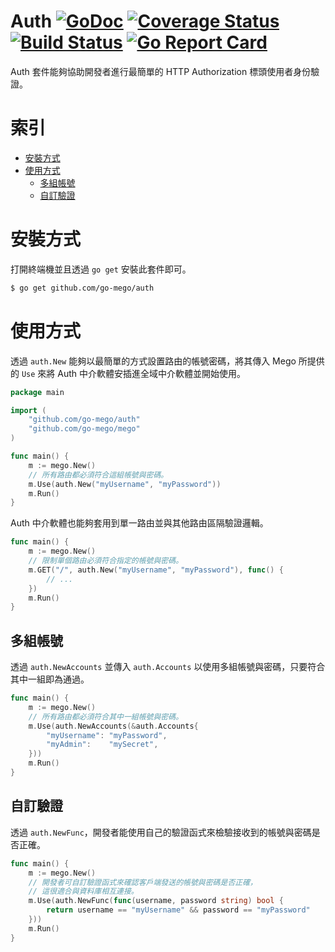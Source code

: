 # Auth [![GoDoc](https://godoc.org/github.com/go-mego/auth?status.svg)](https://godoc.org/github.com/go-mego/auth) [![Coverage Status](https://coveralls.io/repos/github/go-mego/auth/badge.svg?branch=master)](https://coveralls.io/github/go-mego/auth?branch=master) [![Build Status](https://travis-ci.org/go-mego/auth.svg?branch=master)](https://travis-ci.org/go-mego/auth) [![Go Report Card](https://goreportcard.com/badge/github.com/go-mego/auth)](https://goreportcard.com/report/github.com/go-mego/auth)

Auth 套件能夠協助開發者進行最簡單的 HTTP Authorization 標頭使用者身份驗證。

# 索引

* [安裝方式](#安裝方式)
* [使用方式](#使用方式)
    * [多組帳號](#多組帳號)
    * [自訂驗證](#自訂驗證)

# 安裝方式

打開終端機並且透過 `go get` 安裝此套件即可。

```bash
$ go get github.com/go-mego/auth
```

# 使用方式

透過 `auth.New` 能夠以最簡單的方式設置路由的帳號密碼，將其傳入 Mego 所提供的 `Use` 來將 Auth 中介軟體安插進全域中介軟體並開始使用。

```go
package main

import (
	"github.com/go-mego/auth"
	"github.com/go-mego/mego"
)

func main() {
	m := mego.New()
	// 所有路由都必須符合這組帳號與密碼。
	m.Use(auth.New("myUsername", "myPassword"))
	m.Run()
}
```

Auth 中介軟體也能夠套用到單一路由並與其他路由區隔驗證邏輯。

```go
func main() {
	m := mego.New()
	// 限制單個路由必須符合指定的帳號與密碼。
	m.GET("/", auth.New("myUsername", "myPassword"), func() {
		// ...
	})
	m.Run()
}
```

## 多組帳號

透過 `auth.NewAccounts` 並傳入 `auth.Accounts` 以使用多組帳號與密碼，只要符合其中一組即為通過。

```go
func main() {
	m := mego.New()
	// 所有路由都必須符合其中一組帳號與密碼。
	m.Use(auth.NewAccounts(&auth.Accounts{
		"myUsername": "myPassword",
		"myAdmin":    "mySecret",
	}))
	m.Run()
}
```

## 自訂驗證

透過 `auth.NewFunc`，開發者能使用自己的驗證函式來檢驗接收到的帳號與密碼是否正確。

```go
func main() {
	m := mego.New()
	// 開發者可自訂驗證函式來確認客戶端發送的帳號與密碼是否正確，
	// 這很適合與資料庫相互連接。
	m.Use(auth.NewFunc(func(username, password string) bool {
		return username == "myUsername" && password == "myPassword"
	}))
	m.Run()
}
```